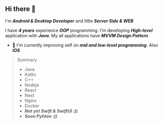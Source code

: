 ## Hi there 👋

I'm ***Android & Desktop Developer*** and little ***Server Side & WEB***

I have ***4 years*** experience ***OOP*** programming. I'm developing ***High-level*** application with ***Java***. My all applications have ***MVVM Design Pattern***

- 🚀 I'm currently improving self on ***mid and low-level programming***. Also ***IOS***


> Summary
>
> - Java
> - Kotlin
> - C++
> - Nodejs
> - React
> - Next
> - Nginx
> - Docker
> - ***Not yet Swift & SwiftUI :))***
> - ***Soon Pyhton :))***

<p align="center">
  <img src="[https://github.githubassets.com/images/modules/logos_page/GitHub-Mark.png](https://media0.giphy.com/media/v1.Y2lkPTc5MGI3NjExeHhoZWFjZTV3Y2ZyejVpa3Z3dTcxcTF2MHI0ajF5dzR6MzZuanYyZiZlcD12MV9pbnRlcm5hbF9naWZfYnlfaWQmY3Q9Zw/oaDcc0LTCuIAiGYrzn/giphy.gif)" alt="">
</p>


<!--
**BatuhanAkar/BatuhanAkar** is a ✨ _special_ ✨ repository because its `README.md` (this file) appears on your GitHub profile.

Here are some ideas to get you started:

- 🔭 I’m currently working on ...
- 🌱 I’m currently learning ...
- 👯 I’m looking to collaborate on ...
- 🤔 I’m looking for help with ...
- 💬 Ask me about ...
- 📫 How to reach me: ...
- 😄 Pronouns: ...
- ⚡ Fun fact: ...
-->
